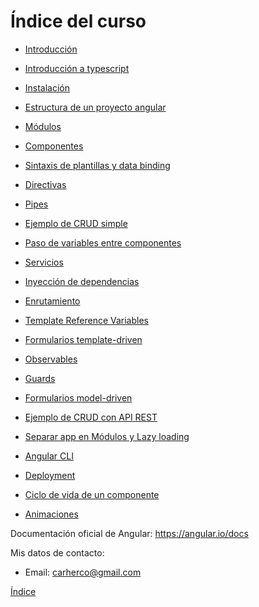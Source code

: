# Índice del curso

 - [Introducción](introduccion.md)
 - [Introducción a typescript](typescript.md)
 - [Instalación](instalacion.md)
 - [Estructura de un proyecto angular](estructura-proyecto.md)
 - [Módulos](modules.md)
 - [Componentes](components.md)
 - [Sintaxis de plantillas y data binding](data-binding.md)

 - [Directivas](directives.md)
 - [Pipes](pipes.md)
 - [Ejemplo de CRUD simple](ejemplo-crud-basico.md)

 - [Paso de variables entre componentes](input-binding.md)
 - [Servicios](services.md)
 - [Inyección de dependencias](inyeccion-dependencias.md)
 - [Enrutamiento](routing.md)
 
 - [Template Reference Variables](template-reference-variables.md)
 - [Formularios template-driven](forms-template-driven.md)

 - [Observables](observables.md)
 - [Guards](guards.md)

 - [Formularios model-driven](forms-model-driven.md)
 - [Ejemplo de CRUD con API REST](ejemplo-crud-completo.md)

 - [Separar app en Módulos y Lazy loading](lazy-loading.md)
 - [Angular CLI](angular-cli.md)
 - [Deployment](deployment.md)
 - [Ciclo de vida de un componente](lifecycle.md)
 - [Animaciones](animations.md)

Documentación oficial de Angular: https://angular.io/docs

Mis datos de contacto:
 - Email: carherco@gmail.com


[Índice](index.md)

